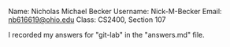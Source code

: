 Name:      Nicholas Michael Becker
Username:  Nick-M-Becker
Email:     nb616619@ohio.edu
Class:     CS2400, Section 107

I recorded my answers for "git-lab" in the "answers.md" file.

